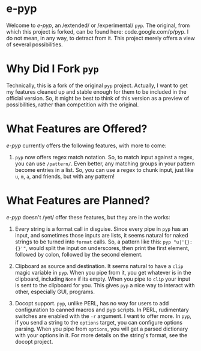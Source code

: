 e-pyp
=====

Welcome to *e-pyp*, an /extended/ or /experimental/ `pyp`. The original, from
which this project is forked, can be found here: code.google.com/p/pyp. I do
not mean, in any way, to detract from it. This project merely offers a view of
several possibilities.

Why Did I Fork `pyp`
====================

Technically, this is a fork of the original `pyp` project. Actually, I want to
get my features cleaned up and stable enough for them to be included in the
official version. So, it might be best to think of this version as a preview of
possibilities, rather than competition with the original.

What Features are Offered?
==========================

*e-pyp* currently offers the following features, with more to come:

1. `pyp` now offers regex match notation. So, to match input against a regex,
   you can use `/pattern/`. Even better, any matching groups in your pattern
   become entries in a list. So, you can use a regex to chunk input, just like
   `u`, `m`, `a`, and friends, but with any pattern!

What Features are Planned?
==========================

*e-pyp* doesn't /yet/ offer these features, but they are in the works:

1. Every string is a format call in disguise. Since every pipe in `pyp` has an
   input, and sometimes those inputs are lists, it seems natural for naked
   strings to be turned into `format` calls. So, a pattern like this: `pyp
   "u|'{}: {}'"`, would split the input on underscores, then print the first
   element, followed by colon, followed by the second element.

1. Clipboard as source and destination. It seems natural to have a `clip` magic
   variable in `pyp`. When you pipe from it, you get whatever is in the
   clipboard, including `None` if its empty. When you pipe to `clip` your input
   is sent to the clipboard for you. This gives `pyp` a nice way to interact
   with other, especially GUI, programs.

1. Docopt support. `pyp`, unlike PERL, has no way for users to add
   configuration to canned macros and pyp scripts. In PERL, rudimentary
   switches are enabled with the `-r` argument. I want to offer more. In `pyp`,
   if you send a string to the `options` target, you can configure options
   parsing. When you pipe from `options`, you will get a parsed dictionary
   with your options in it. For more details on the string's format, see
   the docopt project.
